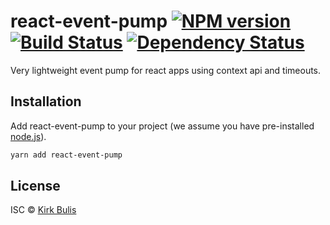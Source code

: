 # react-event-pump [![NPM version][npm-image]][npm-url] [![Build Status][travis-image]][travis-url] [![Dependency Status][daviddm-image]][daviddm-url]
Very lightweight event pump for react apps using context api and timeouts.

## Installation

Add react-event-pump to your project (we assume you have pre-installed [node.js](https://nodejs.org/)).

```bash
yarn add react-event-pump
```

## License

ISC © [Kirk Bulis](http://github.com/kbulis)

[npm-image]: https://badge.fury.io/js/react-event-pump.svg
[npm-url]: https://npmjs.org/package/react-event-pump
[travis-image]: https://travis-ci.org/kbulis/react-event-pump.svg?branch=master
[travis-url]: https://travis-ci.org/kbulis/react-event-pump
[daviddm-image]: https://david-dm.org/kbulis/react-event-pump.svg?theme=shields.io
[daviddm-url]: https://david-dm.org/kbulis/react-event-pump
